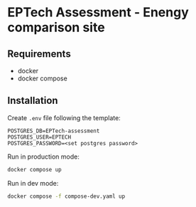 # EPTech Assessment - Enengy comparison site

## Requirements
- docker
- docker compose

## Installation

Create `.env` file following the template:

```
POSTGRES_DB=EPTech-assessment
POSTGRES_USER=EPTECH
POSTGRES_PASSWORD=<set postgres password>
```

Run in production mode:

```bash
docker compose up
```

Run in dev mode:

```bash
docker compose -f compose-dev.yaml up
```

